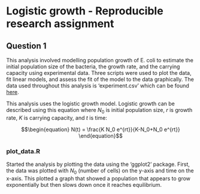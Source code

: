 # Logistic growth - Reproducible research assignment

## Question 1

This analysis involved modelling population growth of E. coli to estimate the initial population size of the bacteria, the growth rate, and the carrying capacity using experimental data. Three scripts were used to plot the data, fit linear models, and assess the fit of the model to the data graphically. The data used throughout this analysis is ‘experiment.csv’ which can be found [here](https://osf.io/vk3zn). 

This analysis uses the logistic growth model. Logistic growth can be described using this equation where $`N_0`$ is initial population size, $`r`$ is growth rate, $`K`$ is carrying capacity, and $`t`$  is time:
```math
\begin{equation}
N(t) = \frac{K N_0 e^{rt}}{K-N_0+N_0 e^{rt}}
\end{equation}
```
### plot_data.R
Started the analysis by plotting the data using the ‘ggplot2’ package. First, the data was plotted with $`N_0`$ (number of cells) on the y-axis and time on the x-axis. This plotted a graph that showed a population that appears to grow exponentially but then slows down once it reaches equilibrium. 

